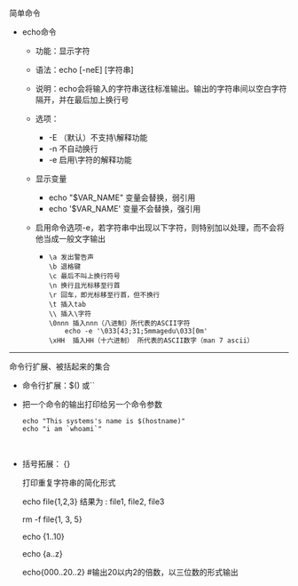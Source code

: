 简单命令

  * echo命令

    * 功能：显示字符

    * 语法：echo [-neE] [字符串]

    * 说明：echo会将输入的字符串送往标准输出。输出的字符串间以空白字符隔开，并在最后加上换行号

    * 选项：

        * -E （默认）不支持\解释功能
        * -n  不自动换行
        * -e  启用\字符的解释功能

    * 显示变量

      * echo "$VAR_NAME" 变量会替换，弱引用
      * echo '$VAR_NAME' 变量不会替换，强引用

    * 启用命令选项-e，若字符串中出现以下字符，则特别加以处理，而不会将他当成一般文字输出

      * ```
        \a 发出警告声
        \b 退格键
        \c 最后不叫上换行符号
        \n 换行且光标移至行首
        \r 回车，即光标移至行首，但不换行
        \t 插入tab
        \\ 插入\字符
        \0nnn 插入nnn（八进制）所代表的ASCII字符
        	echo -e '\033[43;31;5mmagedu\033[0m'
        \xHH  插入HH（十六进制） 所代表的ASCII数字（man 7 ascii）
        ```

        

------------------------

命令行扩展、被括起来的集合

 * 命令行扩展：$() 或``

 * 把一个命令的输出打印给另一个命令参数

   ```shell
   echo "This systems's name is $(hostname)"
   echo "i am `whoami`"
   ```

   ​	
   
* 括号拓展： {}

  打印重复字符串的简化形式

  echo file{1,2,3} 结果为 : file1, file2, file3

  rm -f file{1, 3, 5}

  echo {1..10}

  echo {a..z}

  echo{000..20..2}  #输出20以内2的倍数，以三位数的形式输出